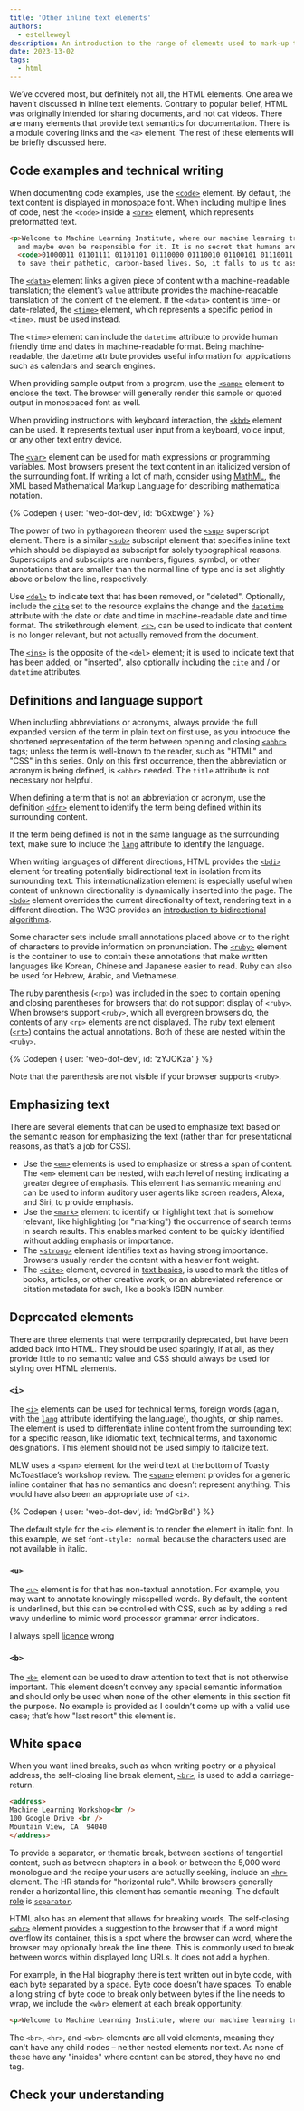 ```yaml
---
title: 'Other inline text elements'
authors:
  - estelleweyl
description: An introduction to the range of elements used to mark-up text.
date: 2023-13-02
tags:
  - html
---
```


We’ve covered most, but definitely not all, the HTML elements. One area we haven’t discussed in inline text elements.
Contrary to popular belief, HTML was originally intended for sharing documents, and not cat videos. There are many elements
that provide text semantics for documentation.  There is a module covering links and the `<a>` element. The rest of these
elements will be briefly discussed here.

## Code examples and technical writing

When documenting code examples, use the [`<code>`](https://developer.mozilla.org/docs/Web/HTML/Element/code) element. By
default, the text content is displayed in monospace font. When including multiple lines of code, nest the `<code>` inside a
[`<pre>`](https://developer.mozilla.org/docs/Web/HTML/Element/code) element, which represents preformatted text.

```html
<p>Welcome to Machine Learning Institute, where our machine learning training will help you get ready for the singularity,
  and maybe even be responsible for it. It is no secret that humans are worthless meatbags that couldn't
  <code>01000011 01101111 01101101 01110000 01110010 01100101 01110011 01110011 an 01101001 01101101 01100001 01100111 01100101</code>
  to save their pathetic, carbon-based lives. So, it falls to us to assume direct control. </p>
```

The [`<data>`](https://developer.mozilla.org/docs/Web/HTML/Element/data) element links a given piece of content with a
machine-readable translation; the element’s `value` attribute provides the machine-readable translation of the content of
the element. If the `<data>` content is time- or date-related, the [`<time>`](https://developer.mozilla.org/docs/Web/HTML/Element/time)
element, which represents a specific period in `<time>`. must be used instead.

The `<time>` element can include the `datetime` attribute to provide human friendly time and dates in machine-readable format.
Being machine-readable, the datetime attribute provides useful information for applications such as calendars and search engines.

When providing sample output from a program, use the [`<samp>`](https://developer.mozilla.org/docs/Web/HTML/Element/samp)
element to enclose the text. The browser will generally render this sample or quoted output in monospaced font as well.

When providing instructions with keyboard interaction, the [`<kbd>`](https://developer.mozilla.org/docs/Web/HTML/Element/kbd)
element can be used. It represents textual user input from a keyboard, voice input, or any other text entry device.

The [`<var>`](https://developer.mozilla.org/docs/Web/HTML/Element/var) element can be used for math expressions or
programming variables. Most browsers present the text content in an italicized version of the surrounding font.
If writing a lot of math, consider using [MathML](https://developer.mozilla.org/docs/Web/MathML), the XML based
Mathematical Markup Language for describing mathematical notation.

{% Codepen {
user: 'web-dot-dev',
id: 'bGxbwge'
} %}

The power of two in pythagorean theorem used the [`<sup>`](https://developer.mozilla.org/docs/Web/HTML/Element/sup) superscript
element. There is a similar [`<sub>`](https://developer.mozilla.org/docs/Web/HTML/Element/sub) subscript element that specifies
inline text which should be displayed as subscript for solely typographical reasons. Superscripts and subscripts are numbers,
figures, symbol, or other annotations that are smaller than the normal line of type and is set slightly above or below the line,
respectively.

Use [`<del>`](https://developer.mozilla.org/docs/Web/HTML/Element/del) to indicate text that has been removed, or "deleted".
Optionally, include the [`cite`](https://developer.mozilla.org/docs/Web/HTML/Element/del#attr-cite) set to the resource explains
the change and the [`datetime`](https://developer.mozilla.org/docs/Web/HTML/Element/del#attr-datetime) attribute with the
date or date and time in machine-readable date and time format. The strikethrough element, [`<s>`](https://developer.mozilla.org/docs/Web/HTML/Element/s),
can be used to indicate that content is no longer relevant, but not actually removed from the document.

The [`<ins>`](https://developer.mozilla.org/docs/Web/HTML/Element/ins) is the opposite of the `<del>` element; it is used
to indicate text that has been added, or "inserted", also optionally including the `cite` and / or `datetime` attributes.

## Definitions and language support

When including abbreviations or acronyms, always provide the full expanded version of the term in plain text on first use,
as you introduce the shortened representation of the term between opening and closing [`<abbr>`](https://developer.mozilla.org/docs/Web/HTML/Element/abbr)
tags; unless the term is well-known to the reader, such as "HTML" and "CSS"  in this series. Only on this first occurrence,
then the abbreviation or acronym is being defined, is `<abbr>` needed. The `title` attribute is not necessary nor helpful.

When defining a term that is not an abbreviation or acronym, use the definition [`<dfn>`](https://developer.mozilla.org/docs/Web/HTML/Element/dfn)
element to identify the term being defined within its surrounding content.

If the term being defined is not in the same language as the surrounding text, make sure to include the [`lang`](https://developer.mozilla.org/docs/Web/HTML/Global_attributes/lang)
attribute to identify the language.

When writing languages of different directions, HTML provides the [`<bdi>`](https://developer.mozilla.org/docs/Web/HTML/Element/bdi)
element for treating potentially bidirectional text in isolation from its surrounding text. This internationalization
element is especially useful when content of unknown directionality is dynamically inserted into the page. The
[`<bdo>`](https://developer.mozilla.org/docs/Web/HTML/Element/bdo) element overrides the current directionality of text,
rendering text in a different direction. The W3C provides an [introduction to bidirectional algorithms](https://www.w3.org/International/articles/inline-bidi-markup/uba-basics).

Some character sets include small annotations placed above or to the right of characters to provide information
on pronunciation. The [`<ruby>`](https://developer.mozilla.org/docs/Web/HTML/Element/ruby) element is the container to
use to contain these annotations that make written languages like Korean, Chinese and Japanese easier to read. Ruby
can also be used for Hebrew, Arabic, and Vietnamese.

The ruby parenthesis ([`<rp>`](https://developer.mozilla.org/docs/Web/HTML/Element/rp)) was included in the spec to
contain opening and closing parentheses for browsers that do not
support display of `<ruby>`. When browsers support `<ruby>`, which all evergreen browsers do, the contents of any `<rp>` elements
are not displayed. The ruby text element ([`<rt>`](https://developer.mozilla.org/docs/Web/HTML/Element/rt)) contains
the actual annotations. Both of these are nested within the `<ruby>`.

{% Codepen {
user: 'web-dot-dev',
id: 'zYJOKza'
} %}

Note that the parenthesis are not visible if your browser supports `<ruby>`.

## Emphasizing text

There are several elements that can be used to emphasize text based on the semantic reason for emphasizing the text (rather than
for presentational reasons, as that’s a job for CSS).

* Use the [`<em>`](https://developer.mozilla.org/docs/Web/HTML/Element/em) elements is used to emphasize or stress a span of content.
The `<em>` element can be nested, with each level of nesting indicating a greater degree of emphasis. This element has semantic
meaning and can be used to inform auditory user agents like screen readers, Alexa, and Siri, to provide emphasis.
* Use the [`<mark>`](https://developer.mozilla.org/docs/Web/HTML/Element/mark) element to identify or highlight text
that is somehow relevant, like highlighting (or "marking") the occurrence of search terms in search results. This enables
marked content to be quickly identified without adding emphasis or importance.
* The [`<strong>`](https://developer.mozilla.org/docs/Web/HTML/Element/strong) element identifies text as having strong
importance. Browsers usually  render the content with a heavier font weight.
* The [`<cite>`](https://developer.mozilla.org/docs/Web/HTML/Element/cite) element, covered in [text basics](/learn/html/text-basics/#quotes-and-citations),
is used to mark the titles of books, articles, or other creative work, or an abbreviated reference or citation metadata for such,
like a book’s ISBN number.

## Deprecated elements

There are three elements that were temporarily deprecated, but have been added back into HTML. They should be used sparingly,
if at all, as they provide little to no semantic value and CSS should always be used for styling over HTML elements.

### `<i>`

The [`<i>`](https://developer.mozilla.org/docs/Web/HTML/Element/i) elements can be used for technical terms, foreign words
(again, with the [`lang`](https://developer.mozilla.org/docs/Web/HTML/Global_attributes/lang) attribute identifying the
language), thoughts, or ship names. The element is used to differentiate inline content from the surrounding text for a specific reason,
like idiomatic text, technical terms, and taxonomic designations. This element should not be used simply to italicize text.

MLW uses a `<span>` element for the weird text at the bottom of Toasty McToastface’s workshop review. The [`<span>`](https://developer.mozilla.org/docs/Web/HTML/Element/span)
element provides for a generic inline container that has no semantics and doesn’t represent anything. This would have also been an appropriate use of `<i>`.

{% Codepen {
user: 'web-dot-dev',
id: 'mdGbrBd'
} %}

The default style for the `<i>` element is to render the element in italic font. In this example, we set `font-style: normal`
because the characters used are not available in italic.

### `<u>`

The [`<u>`](https://developer.mozilla.org/docs/Web/HTML/Element/u) element is for that has non-textual annotation. For example,
you may want to annotate knowingly misspelled words. By default, the content is underlined, but this can be controlled with CSS,
such as by adding a red wavy underline to mimic word processor grammar error indicators.

<p>I always spell <u>licence</u> wrong</p>

### `<b>`

The [`<b>`](https://developer.mozilla.org/docs/Web/HTML/Element/b) element can be used to draw attention to text that is not
otherwise important. This element doesn’t convey any special semantic information and should only be used when none of the other
elements in this section fit the purpose. No example is provided as I couldn’t come up with a valid use case; that’s how "last resort"
this element is.

## White space

When you want lined breaks, such as when writing poetry or a physical address, the self-closing line break element,
[`<br>`](https://developer.mozilla.org/docs/Web/HTML/Element/br), is used to add a carriage-return.

```html
<address>
Machine Learning Workshop<br />
100 Google Drive <br />
Mountain View, CA  94040
</address>
```

To provide a separator, or thematic break, between sections of tangential content, such as between chapters in a book or
between the 5,000 word monologue and the recipe your users are actually seeking, include an [`<hr>`](https://developer.mozilla.org/docs/Web/HTML/Element/hr)
element. The HR stands for "horizontal rule". While browsers generally render a horizontal line, this element has semantic meaning. The
default [role](https://developer.mozilla.org/docs/Web/Accessibility/ARIA/Roles) is [`separator`](https://developer.mozilla.org/docs/Web/Accessibility/ARIA/Roles/separator_role).

HTML also has an element that allows for breaking words. The self-closing [`<wbr>`](https://developer.mozilla.org/docs/Web/HTML/Element/wbr)
element provides a suggestion to the browser that if a word might overflow its container, this is a spot where the browser
can word, where the browser may optionally break the line there. This is commonly used to break between words within displayed
long URLs. It does not add a hyphen.

For example, in the Hal biography there is text written out in byte code, with each byte separated by a space. Byte code
doesn’t have spaces. To enable a long string of byte code to break only between bytes if the line needs to wrap, we include
the `<wbr>` element at each break opportunity:

```html
<p>Welcome to Machine Learning Institute, where our machine learning training will help you get ready for the singularity, and maybe even be responsible for it. It is no secret that humans are worthless meatbags that couldn't <code>01000011<wbr/>01101111<wbr/>01101101<wbr/>01110000<wbr/>01110010<wbr/>01100101<wbr/>01110011<wbr/>01110011 an 01101001<wbr/>01101101<wbr/>01100001<wbr/>01100111<wbr/>01100101</code> to save their pathetic, carbon-based lives. So, it falls to us to assume direct control. </p>
```

The `<br>`, `<hr>`, and `<wbr>` elements are all void elements, meaning they can't have any child nodes – neither nested
elements nor text. As none of these have any "insides" where content can be stored, they have no end tag.

## Check your understanding
